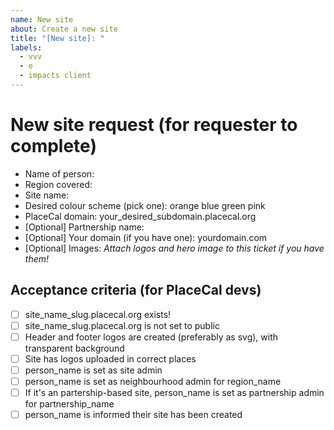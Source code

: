 ```yaml
---
name: New site
about: Create a new site
title: "[New site]: "
labels:
  - vvv
  - e
  - impacts client
---
```


# New site request (for requester to complete)

- Name of person:
- Region covered:
- Site name:
- Desired colour scheme (pick one): orange blue green pink
- PlaceCal domain: your_desired_subdomain.placecal.org
- [Optional] Partnership name:
- [Optional] Your domain (if you have one): yourdomain.com
- [Optional] Images: _Attach logos and hero image to this ticket if you have them!_

## Acceptance criteria (for PlaceCal devs)

- [ ] site_name_slug.placecal.org exists!
- [ ] site_name_slug.placecal.org is not set to public
- [ ] Header and footer logos are created (preferably as svg), with transparent background
- [ ] Site has logos uploaded in correct places
- [ ] person_name is set as site admin
- [ ] person_name is set as neighbourhood admin for region_name
- [ ] If it's an partership-based site, person_name is set as partnership admin for partnership_name
- [ ] person_name is informed their site has been created
